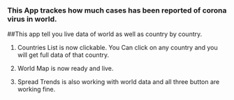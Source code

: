 ### This App trackes how much cases has been reported of corona virus in world.

##This app tell you live data of world as well as country by country.

1. Countries List is now clickable. You Can click on any country and you will get full data of that country.

2. World Map is now ready and live.

3. Spread Trends is also working with world data and all three button are working fine. 